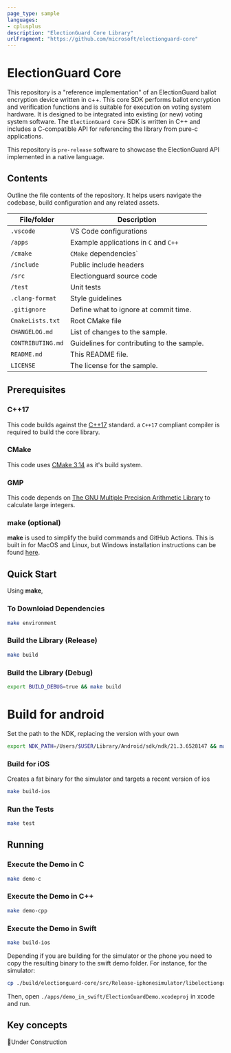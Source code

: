 ```yaml
---
page_type: sample
languages:
- cplusplus
description: "ElectionGuard Core Library"
urlFragment: "https://github.com/microsoft/electionguard-core"
---
```


# ElectionGuard Core

<!-- 
Guidelines on README format: https://review.docs.microsoft.com/help/onboard/admin/samples/concepts/readme-template?branch=master

Guidance on onboarding samples to docs.microsoft.com/samples: https://review.docs.microsoft.com/help/onboard/admin/samples/process/onboarding?branch=master

Taxonomies for products and languages: https://review.docs.microsoft.com/new-hope/information-architecture/metadata/taxonomies?branch=master
-->

This repository is a "reference implementation" of an ElectionGuard ballot encryption device written in c++.  This core SDK performs ballot encryption and verification functions and is suitable for execution on voting system hardware.  It is designed to be integrated into existing (or new) voting system software.  The `ElectionGuard Core` SDK is written in C++ and includes a C-compatible API for referencing the library from pure-c applications.

This repository is `pre-release` software to showcase the ElectionGuard API implemented in a native language.

## Contents

Outline the file contents of the repository. It helps users navigate the codebase, build configuration and any related assets.

| File/folder       | Description                                |
|-------------------|--------------------------------------------|
| `.vscode`         | VS Code configurations                     |
| `/apps`           | Example applications in `C` and `C++`      |
| `/cmake`          | `CMake` dependencies`                      |
| `/include`        | Public include headers                     |
| `/src`            | Electionguard source code                  |
| `/test`           | Unit tests                                 |
| `.clang-format`   | Style guidelines                           |
| `.gitignore`      | Define what to ignore at commit time.      |
| `CmakeLists.txt`  | Root CMake file                            |
| `CHANGELOG.md`    | List of changes to the sample.             |
| `CONTRIBUTING.md` | Guidelines for contributing to the sample. |
| `README.md`       | This README file.                          |
| `LICENSE`         | The license for the sample.                |

## Prerequisites

### C++17

This code builds against the [C++17](https://isocpp.org/get-started) standard.  a `C++17` compliant compiler is required to build the core library.

### CMake 

This code uses [CMake 3.14](https://cmake.org/) as it's build system.

### GMP

This code depends on [The GNU Multiple Precision Arithmetic Library](https://gmplib.org/#DOWNLOAD) to calculate large integers.

### make (optional)

**make** is used to simplify the build commands and GitHub Actions. This is built in for MacOS and Linux, but Windows installation instructions can be found [here](http://gnuwin32.sourceforge.net/packages/make.htm).

## Quick Start

Using **make**,

### To Downloiad Dependencies

```sh
make environment
```

### Build the Library (Release)

```sh
make build
```

### Build the Library (Debug)

```sh
export BUILD_DEBUG=true && make build
```

# Build for android

Set the path to the NDK, replacing the version with your own

```sh
export NDK_PATH=/Users/$USER/Library/Android/sdk/ndk/21.3.6528147 && make build-android
```


### Build for iOS

Creates a fat binary for the simulator and targets a recent version of ios

```sh
make build-ios
```

### Run the Tests

```sh
make test
```

## Running

### Execute the Demo in C

```sh
make demo-c
```

### Execute the Demo in C++

```sh
make demo-cpp
```

### Execute the Demo in Swift

```sh
make build-ios
```
Depending if you are building for the simulator or the phone you need to copy the resulting binary to the swift demo folder.
For instance, for the simulator:

```sh
cp ./build/electionguard-core/src/Release-iphonesimulator/libelectionguard.a ./apps/demo_in_swift/ElectionGuardDemo/ElectionGuardDemo/libelectionguard.a
```

Then, open `./apps/demo_in_swift/ElectionGuardDemo.xcodeproj` in xcode and run.

## Key concepts

🚧Under Construction
